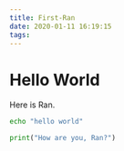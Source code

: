 ```yaml
---
title: First-Ran
date: 2020-01-11 16:19:15
tags:
---
```

# Hello World
Here is Ran.
```bash
echo "hello world"
```
```python
print("How are you, Ran?")
```